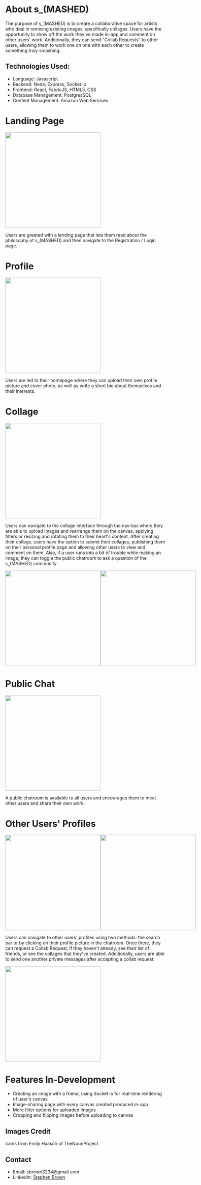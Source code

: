 
<h1>About s_(MASHED)</h1>
<p>The purpose of s_(MASHED) is to create a collaborative space for artists who deal in remixing existing images, specifically
collages. Users have the opportunity to show off the work they've made in-app and comment on other users' work. Additionally,
they can send "Collab Requests" to other users, allowing them to work one on one with each other to create something truly
smashing.</p>

<h2>Technologies Used:</h2>
   <ul>
    <li>Language: Javascript</li>
    <li>Backend: Node, Express, Socket.io</li>
    <li>Frontend: React, FabricJS, HTML5, CSS</li>
    <li>Database Management: PostgresSQL</li>
    <li>Content Management: Amazon Web Services</li>
  </ul>

<h1>Landing Page</h1>
<img style="height:300px; width:300px;" src="./assets/landing-page.gif">
<p>Users are greeted with a landing page that lets them read about the philosophy of s_(MASHED) and then navigate to the
Registration / Login page.</p>

<h1>Profile</h1>
<img style="height:300px; width:300px;" src="./assets/profile.gif">
<p>Users are led to their homepage where they can upload their own profile picture and cover photo, as well as write a short bio
about themselves and their interests.</p>

<h1>Collage</h1>
<img style="height:300px; width:300px;" src="./assets/collage-demo1.png">
<p>Users can navigate to the collage interface through the nav-bar where they are able to upload images and rearrange them on the
canvas, applying filters or resizing and rotating them to their heart's content. After creating their collage, users have the
option to submit their collages, publishing them on their personal profile page and allowing other users to view and comment on them.
Also, if a user runs into a bit of trouble while making an image, they can toggle the public chatroom to ask a question of the
s_(MASHED) community</p>
  <div style="display:flex; flex-direction: row; justify-content: space-between; align-items: center;">
    <img style="height:300px; width:300px;" src="./assets/collage-demo2.png">
    <img style="height:300px; width:300px;" src="./assets/collage-demo.gif">
  </div>

<h1>Public Chat</h1>
<img style="height:300px; width:300px;" src="./assets/public-chat.gif">
<p>A public chatroom is available to all users and encourages them to meet other users and share their own work.</p>

<h1>Other Users' Profiles</h1>
  <div style="display:flex; flex-direction: row; justify-content: space-between; align-items: center;">
    <img style="height:300px; width:300px;" src="./assets/search.gif">
    <img style="height:300px; width:300px;" src="./assets/other-profiles.gif">
  </div>
 <p>Users can navigate to other users' profiles using two methods: the search bar or by clicking on their profile picture
  in the chatroom. Once there, they can request a Collab Request, if they haven't already, see their list of friends,
  or see the collages that they've created. Additionally, users are able to send one another private messages after
  accepting a collab request.</p>

  <img style="height:300px; width:300px;" src="./assets/dm.gif">


<h1>Features In-Development</h1>
  <ul>
    <li>Creating an image with a friend, using Socket.io for real-time rendering of user's canvas</li>
    <li>Image-sharing page with every canvas created produced in-app</li>
    <li>More filter options for uploaded images</li>
    <li>Cropping and flipping images before uploading to canvas</li>
  </ul>

<h2>Images Credit</h2>
  <p>Icons from Emily Haasch of TheNounProject</p>

<h2>Contact</h2>
<ul>
  <li>Email: sbrown3234@gmail.com</li>
  <li>LinkedIn: <a href="https://www.linkedin.com/in/sbrown3234/">Stephen Brown<a></li>
</ul>
